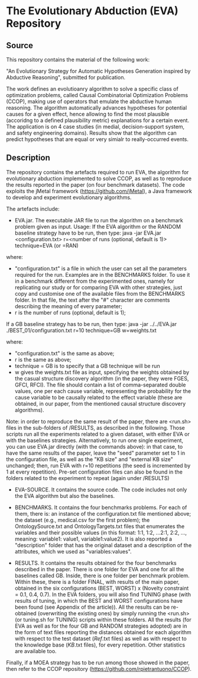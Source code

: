 # The Evolutionary Abduction (EVA) Repository
## Source

This repository contains the material of the following work: 

"An Evolutionary Strategy for Automatic Hypotheses Generation inspired by Abductive Reasoning", submitted for publication. 

The work defines an evolutioanry algorithm to solve a specific class of optimization problems, called Causal Combinatorial Optimization Problems (CCOP), making use of operators that emulate the abductive human reasoning. The algorithm automatically advances hypotheses for potential causes for a given effect, hence allowing to find the most plausible (accoridng to a defined plausibility metric) explanations for a certain event. The application is on 4 case studies (in medial, decision-support system, and safety engineering domains). Results show that the algorithm can predict hypotheses that are equal or very simialr to really-occurred events. 

## Description
The repository contains the artefacts required to run EVA, the algorithm for evolutionary abduction implemented to solve CCOP, as well as to reproduce the results reported in the paper (on four benchmark datasets). The code exploits the jMetal framework (https://github.com/jMetal), a Java framework to develop and experiment evolutionary algorithms. 

The artefacts include: 
- EVA.jar. The executable JAR file to run the algorithm on a benchmark problem given as input. 
Usage: 
If the EVA algorithm or the RANDOM baseline strategy have to be run, then type: 
java -jar EVA.jar <configuration.txt> r=<number of runs (optional, default is 1)> technique=EVA (or =RAN)

where: 
* "configuration.txt" is a file in which the user can set all the parameters required for the run. Examples are in the BENCHMARKS folder. To use it in a benchmark different from the experimented ones, namely for replicating our study or for comparing EVA with other strategies, just copy and customise one of the available files from the BENCHMARKS folder. In that file, the text after the "#" character are comments describing the meaning of every parameter; 
* r is the number of runs (optional, default is 1); 

If a GB baseline strategy has to be run, then type: 
java -jar ../../EVA.jar ./BEST_01/configuration.txt r=10 technique=GB w=weights.txt

where: 
* "configuration.txt" is the same as above; 
* r is the same as above; 
* technique = GB is to specify that a GB technique will be run
* w gives the weights.txt file as input, specifying the weights obtained by the casual structure discovery algorithm (in the paper, they were FGES, GFCI, RFCI). The file should contain a list of comma-separated double values, one per each cause variable, representing the probability for the cause variable to be causally related to the effect variable (these are obtained, in our paper, from the mentioned causal structure discovery algorithms). 

Note: in order to reproduce the same result of the paper, there are <run.sh> files in the sub-folders of /RESULTS, as described in the following. Those scripts run all the experiments related to a given dataset, with either EVA or with the baselines strategies.  Alternatively, to run one single experiment, you can use EVA.jar directly (with the commands above): in that case, to have the same results of the paper, leave the "seed" parameter set to 1 in the configuration file, as well as the "KB size" and "external KB size" unchanged; then, run EVA with r=10 repetitions (the seed is incremented by 1 at every repetition). Pre-set configuration files can also be found in the folders related to the experiment to repeat (again under /RESULTS)

- EVA-SOURCE. It contains the source code. The code includes not only the EVA algorithm but also the baselines. 

- BENCHMARKS. It contains the four benchmarks problems. For each of them, there is: an instance of the configuration.txt file mentioned above; the dataset (e.g., medical.csv for the first problem); the OntologySource.txt and OntologyTargets.txt files that enumerates the variables and their possible values (in this format: 1:1, 1:2, ...2:1, 2:2, ..., meaning: variable1: value1, variable1:value2). It is also reported a "description" folder that has the original dataset and a description of the attributes, which we used as "variables:values".  

- RESULTS. It contains the results obtained for the four benchmarks described in the paper. There is one folder for EVA and one for all the baselines called GB. Inside, there is one folder per benchmark problem. Within these, there is a folder FINAL, with results of the main paper, obtained in the six configurations (BEST, WORST) x (Novelty constraint = 0.1, 0.4, 0.7). In the EVA folders, you will also find TUNING phase (with results of tuning, in which the BEST and WORST configurations have been found (see Appendix of the article)). All the results can be re-obtained (overwriting the existing ones) by simply running the <run.sh> (or tuning.sh for TUNING) scripts within these folders. 
All the results (for EVA as well as for the four GB and RANDOM strategies adopted) are in the form of text files reporting the distances obtained for each algorithm with respect to the test dataset (*Ref*.txt files) as well as with respect to the knowledge base (*KB*.txt files), for every repetition. Other statistics are available too. 

Finally, if a MOEA strategy has to be run among those showed in the paper, then refer to the CCOP repository (https://github.com/rpietrantuono/CCOP).
